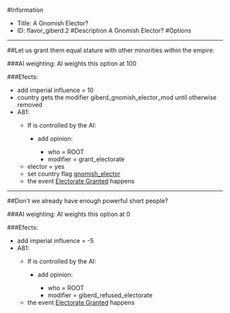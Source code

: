 #Information
 - Title: A Gnomish Elector?
 - ID: flavor_giberd.2
#Description
A Gnomish Elector?
#Options

___
##Let us grant them equal stature with other minorities within the empire.

###AI weighting:
AI weights this option at 100


###Efects:<ul><li>add imperial influence = 10</li><li>country gets the modifier giberd_gnomish_elector_mod until otherwise removed</li><li>A81:</li><ul><li>If is controlled by the AI:</li><ul><li>add opinion:</li><ul><li>who = ROOT</li><li>modifier = grant_electorate</li></ul></ul><li>elector = yes</li><li>set country flag [gnomish_elector](../flags/gnomish_elector.md)</li><li>the event [Electorate Granted](../events/electorate_granted.md) happens</li></ul></ul>

___
##Don't we already have enough powerful short people?

###AI weighting:
AI weights this option at 0


###Efects:<ul><li>add imperial influence = -5</li><li>A81:</li><ul><li>If is controlled by the AI:</li><ul><li>add opinion:</li><ul><li>who = ROOT</li><li>modifier = giberd_refused_electorate</li></ul></ul><li>the event [Electorate Granted](../events/electorate_granted.md) happens</li></ul></ul>
